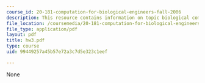 ```yaml
---
course_id: 20-181-computation-for-biological-engineers-fall-2006
description: This resource contains information on topic biological computation.
file_location: /coursemedia/20-181-computation-for-biological-engineers-fall-2006/99449257a45b57e72a3c7d5e323c1eef_hw3.pdf
file_type: application/pdf
layout: pdf
title: hw3.pdf
type: course
uid: 99449257a45b57e72a3c7d5e323c1eef

---
```

None